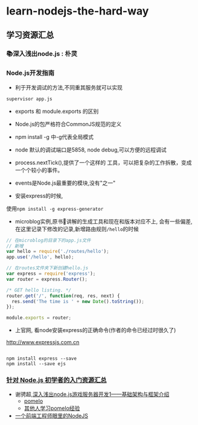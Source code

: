 # learn-nodejs-the-hard-way

## 学习资源汇总

###  📚深入浅出node.js : 朴灵


### Node.js开发指南

- 利于开发调试的方法,不同重其服务就可以实现

```bash
supervisor app.js

```

- exports 和 module.exports 的区别

- Node.js的包严格符合CommonJS规范的定义

- npm install -g 中-g代表全局模式

- node 默认的调试端口是5858, node debug,可以方便的远程调试

- process.nextTick(),提供了一个这样的 工具，可以把复杂的工作拆散，变成一个个较小的事件。

- events是Node.js最重要的模块,没有"之一"

- 安装express的时候, 

使用`npm install -g express-generator`

- microblog实例,原书讲解的生成工具和现在和版本对应不上, 会有一些偏差, 在这里记录下修改的记录,新增路由规则`/hello`的时候

```js
// 在microblog的目录下的app.js文件
// 新增
var hello = require('./routes/hello');
app.use('/hello', hello);

// 在routes文件夹下新创建hello.js
var express = require('express');
var router = express.Router();

/* GET hello listing. */
router.get('/', function(req, res, next) {
  res.send('The time is ' + new Date().toString());
});

module.exports = router;


```

- 上官网, 看node安装express的正确命令(作者的命令已经过时很久了)

http://www.expressjs.com.cn
```

npm install express --save
npm install --save ejs

```


### [针对 Node.js 初学者的入门资源汇总](http://www.iteye.com/news/24789/)
- 谢骋超,[深入浅出node.js游戏服务器开发1——基础架构与框架介绍
](http://www.infoq.com/cn/articles/game-server-development-1?utm_source=articles_about_master-nodejs&utm_medium=link&utm_campaign=master-nodejs)
  - [pomelo](https://github.com/NetEase/pomelo)
  - [其他人学习pomelo经验](https://github.com/NextZeus/pomeloframework)
- [一个前端工程师眼里的NodeJS](http://www.infoq.com/cn/articles/nodejs-in-front-end-engineer-view)
